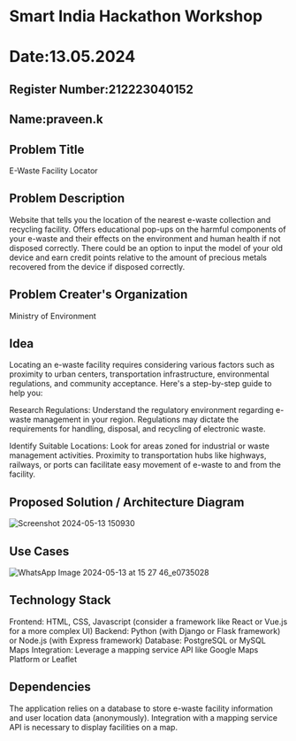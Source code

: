 # Smart India Hackathon Workshop
# Date:13.05.2024
## Register Number:212223040152
## Name:praveen.k
## Problem Title
E-Waste Facility Locator
## Problem Description
Website that tells you the location of the nearest e-waste collection and recycling facility. Offers educational pop-ups on the harmful components of your e-waste and their effects on the environment and human health if not disposed correctly. There could be an option to input the model of your old device and earn credit points relative to the amount of precious metals recovered from the device if disposed correctly.
## Problem Creater's Organization
Ministry of Environment

## Idea
Locating an e-waste facility requires considering various factors such as proximity to urban centers, transportation infrastructure, environmental regulations, and community acceptance. Here's a step-by-step guide to help you:

Research Regulations: Understand the regulatory environment regarding e-waste management in your region. Regulations may dictate the requirements for handling, disposal, and recycling of electronic waste.

Identify Suitable Locations: Look for areas zoned for industrial or waste management activities. Proximity to transportation hubs like highways, railways, or ports can facilitate easy movement of e-waste to and from the facility.

## Proposed Solution / Architecture Diagram
![Screenshot 2024-05-13 150930](https://github.com/praveen2p/SIHPS/assets/151658061/211e6f3d-4e66-49f0-abc3-f670dc41f5f4)


## Use Cases
![WhatsApp Image 2024-05-13 at 15 27 46_e0735028](https://github.com/praveen2p/SIHPS/assets/151658061/0707bc25-9f74-4f46-925b-cb6d8ac2a982)


## Technology Stack
Frontend: HTML, CSS, Javascript (consider a framework like React or Vue.js for a more complex UI) Backend: Python (with Django or Flask framework) or Node.js (with Express framework) Database: PostgreSQL or MySQL Maps Integration: Leverage a mapping service API like Google Maps Platform or Leaflet


## Dependencies
The application relies on a database to store e-waste facility information and user location data (anonymously). Integration with a mapping service API is necessary to display facilities on a map.
